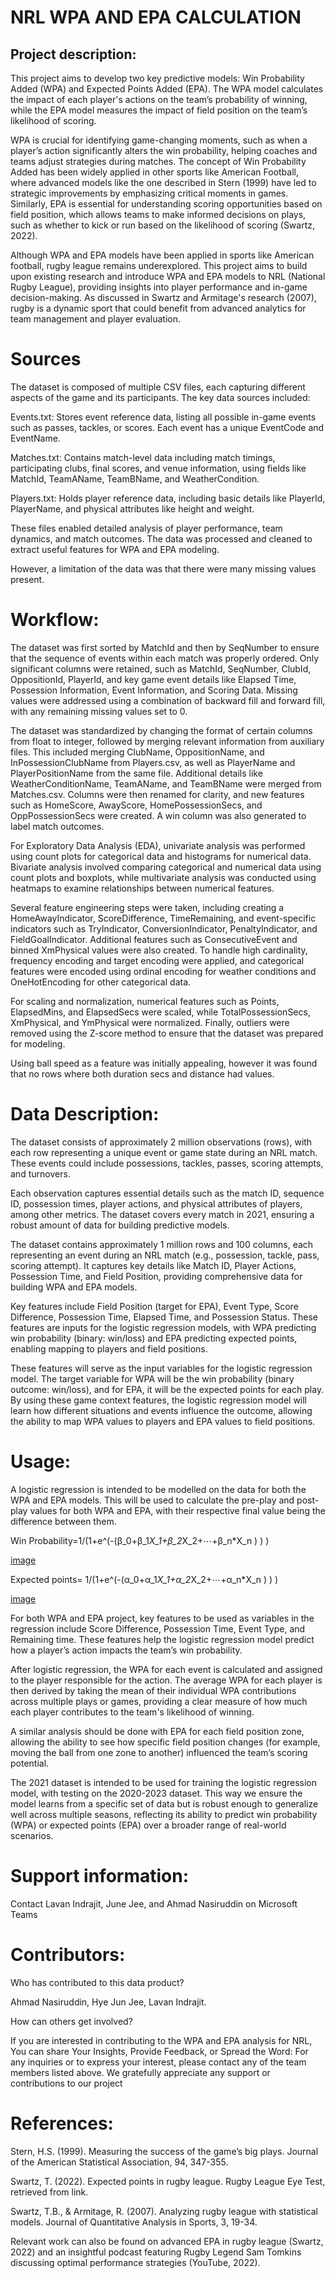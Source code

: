 # NRL WPA AND EPA CALCULATION

## Project description:

This project aims to develop two key predictive models: Win Probability Added (WPA) and Expected Points Added (EPA). The WPA model calculates the impact of each player's actions on the team’s probability of winning, while the EPA model measures the impact of field position on the team’s likelihood of scoring.

WPA is crucial for identifying game-changing moments, such as when a player’s action significantly alters the win probability, helping coaches and teams adjust strategies during matches. The concept of Win Probability Added has been widely applied in other sports like American Football, where advanced models like the one described in Stern (1999) have led to strategic improvements by emphasizing critical moments in games. Similarly, EPA is essential for understanding scoring opportunities based on field position, which allows teams to make informed decisions on plays, such as whether to kick or run based on the likelihood of scoring (Swartz, 2022).

Although WPA and EPA models have been applied in sports like American football, rugby league remains underexplored. This project aims to build upon existing research and introduce WPA and EPA models to NRL (National Rugby League), providing insights into player performance and in-game decision-making. As discussed in Swartz and Armitage's research (2007), rugby is a dynamic sport that could benefit from advanced analytics for team management and player evaluation.

# Sources
The dataset is composed of multiple CSV files, each capturing different aspects of the game and its participants. The key data sources included:

Events.txt: Stores event reference data, listing all possible in-game events such as passes, tackles, or scores. Each event has a unique EventCode and EventName.

Matches.txt: Contains match-level data including match timings, participating clubs, final scores, and venue information, using fields like MatchId, TeamAName, TeamBName, and WeatherCondition.

Players.txt: Holds player reference data, including basic details like PlayerId, PlayerName, and physical attributes like height and weight.

These files enabled detailed analysis of player performance, team dynamics, and match outcomes. The data was processed and cleaned to extract useful features for WPA and EPA modeling.

However, a limitation of the data was that there were many missing values present. 

# Workflow: 

The dataset was first sorted by MatchId and then by SeqNumber to ensure that the sequence of events within each match was properly ordered. Only significant columns were retained, such as MatchId, SeqNumber, ClubId, OppositionId, PlayerId, and key game event details like Elapsed Time, Possession Information, Event Information, and Scoring Data. Missing values were addressed using a combination of backward fill and forward fill, with any remaining missing values set to 0.

The dataset was standardized by changing the format of certain columns from float to integer, followed by merging relevant information from auxiliary files. This included merging ClubName, OppositionName, and InPossessionClubName from Players.csv, as well as PlayerName and PlayerPositionName from the same file. Additional details like WeatherConditionName, TeamAName, and TeamBName were merged from Matches.csv. Columns were then renamed for clarity, and new features such as HomeScore, AwayScore, HomePossessionSecs, and OppPossessionSecs were created. A win column was also generated to label match outcomes.

For Exploratory Data Analysis (EDA), univariate analysis was performed using count plots for categorical data and histograms for numerical data. Bivariate analysis involved comparing categorical and numerical data using count plots and boxplots, while multivariate analysis was conducted using heatmaps to examine relationships between numerical features.

Several feature engineering steps were taken, including creating a HomeAwayIndicator, ScoreDifference, TimeRemaining, and event-specific indicators such as TryIndicator, ConversionIndicator, PenaltyIndicator, and FieldGoalIndicator. Additional features such as ConsecutiveEvent and binned XmPhysical values were also created. To handle high cardinality, frequency encoding and target encoding were applied, and categorical features were encoded using ordinal encoding for weather conditions and OneHotEncoding for other categorical data.

For scaling and normalization, numerical features such as Points, ElapsedMins, and ElapsedSecs were scaled, while TotalPossessionSecs, XmPhysical, and YmPhysical were normalized. Finally, outliers were removed using the Z-score method to ensure that the dataset was prepared for modeling.

Using ball speed as a feature was initially appealing, however it was found that no rows where both duration secs and distance had values. 

# Data Description:

The dataset consists of approximately 2 million observations (rows), with each row representing a unique event or game state during an NRL match. These events could include possessions, tackles, passes, scoring attempts, and turnovers.

Each observation captures essential details such as the match ID, sequence ID, possession times, player actions, and physical attributes of players, among other metrics. The dataset covers every match in 2021, ensuring a robust amount of data for building predictive models.

The dataset contains approximately 1 million rows and 100 columns, each representing an event during an NRL match (e.g., possession, tackle, pass, scoring attempt). It captures key details like Match ID, Player Actions, Possession Time, and Field Position, providing comprehensive data for building WPA and EPA models.

Key features include Field Position (target for EPA), Event Type, Score Difference, Possession Time, Elapsed Time, and Possession Status. These features are inputs for the logistic regression models, with WPA predicting win probability (binary: win/loss) and EPA predicting expected points, enabling mapping to players and field positions.

These features will serve as the input variables for the logistic regression model. The target variable for WPA will be the win probability (binary outcome: win/loss), and for EPA, it will be the expected points for each play. By using these game context features, the logistic regression model will learn how different situations and events influence the outcome, allowing the ability to map WPA values to players and EPA values to field positions.

# Usage:

A logistic regression is intended to be modelled on the data for both the WPA and EPA models. This will be used to calculate the pre-play and post-play values for both WPA and EPA, with their respective final value being the difference between them. 

Win Probability=1/(1+e^(-(β_0+β_1*X_1+β_2*X_2+⋯+β_n*X_n ) ) ) 

[image](https://github.com/user-attachments/assets/312c8af0-f360-4a82-b245-1bbc518047f7)

Expected points=  1/(1+e^(-(α_0+α_1*X_1+α_2*X_2+⋯+α_n*X_n ) ) )  

[image](https://github.com/user-attachments/assets/31ab7546-8fec-4470-af65-e44089faf112)

For both WPA and EPA project, key features to be used as variables in the regression include Score Difference, Possession Time, Event Type, and Remaining time. These features help the logistic regression model predict how a player’s action impacts the team’s win probability.

After logistic regression, the WPA for each event is calculated and assigned to the player responsible for the action. The average WPA for each player is then derived by taking the mean of their individual WPA contributions across multiple plays or games, providing a clear measure of how much each player contributes to the team's likelihood of winning.

A similar analysis should be done with EPA for each field position zone, allowing the ability to see how specific field position changes (for example, moving the ball from one zone to another) influenced the team’s scoring potential.

The 2021 dataset is intended to be used for training the logistic regression model, with testing on the 2020-2023 dataset. This way we ensure the model learns from a specific set of data but is robust enough to generalize well across multiple seasons, reflecting its ability to predict win probability (WPA) or expected points (EPA) over a broader range of real-world scenarios.

# Support information: 
Contact Lavan Indrajit, June Jee, and Ahmad Nasiruddin on Microsoft Teams

# Contributors: 

Who has contributed to this data product? 

Ahmad Nasiruddin, Hye Jun Jee, Lavan Indrajit.

How can others get involved?

If you are interested in contributing to the WPA and EPA analysis for NRL, You can share Your Insights, Provide Feedback, or Spread the Word: For any inquiries or to express your interest, please contact any of the team members listed above. We gratefully appreciate any support or contributions to our project

# References:

Stern, H.S. (1999). Measuring the success of the game’s big plays. Journal of the American Statistical Association, 94, 347-355.

Swartz, T. (2022). Expected points in rugby league. Rugby League Eye Test, retrieved from link.

Swartz, T.B., & Armitage, R. (2007). Analyzing rugby league with statistical models. Journal of Quantitative Analysis in Sports, 3, 19-34.

Relevant work can also be found on advanced EPA in rugby league (Swartz, 2022) and an insightful podcast featuring Rugby Legend Sam Tomkins discussing optimal performance strategies (YouTube, 2022).

